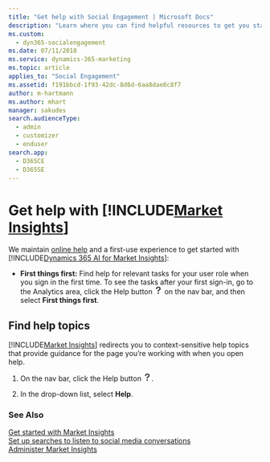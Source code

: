 ```yaml
---
title: "Get help with Social Engagement | Microsoft Docs"
description: "Learn where you can find helpful resources to get you started or troubleshoot an issue."
ms.custom: 
  - dyn365-socialengagement
ms.date: 07/11/2018
ms.service: dynamics-365-marketing
ms.topic: article
applies_to: "Social Engagement"
ms.assetid: f191bbcd-1f93-42dc-8d6d-6aa8dae8c8f7
author: m-hartmann
ms.author: mhart
manager: sakudes
search.audienceType: 
  - admin
  - customizer
  - enduser
search.app: 
  - D365CE
  - D365SE
---
```

# Get help with [!INCLUDE[Market Insights](../includes/pn-market-insights-short.md)]
We maintain [online help](index.md) and a first-use experience to get started with [!INCLUDE[Dynamics 365 AI for Market Insights](../includes/pn-market-insights-long.md)]:  
  
- **First things first:** Find help for relevant tasks for your user role when you sign in the first time. To see the tasks after your first sign-in, go to the Analytics area, click the Help button ![help button](media/help-icon.png "Help button") on the nav bar, and then select **First things first**.  
  
## Find help topics  
 [!INCLUDE[Market Insights](../includes/pn-market-insights-short.md)] redirects you to context-sensitive help topics that provide guidance for the page you’re working with when you open help.  
  
1.  On the nav bar, click the Help button ![help button](media/help-icon.png "Help button").  
  
2.  In the drop-down list, select **Help**.  
  
### See Also  
 [Get started with Market Insights](get-started.md)   
 [Set up searches to listen to social media conversations](set-up-searches.md)   
 [Administer Market Insights](settings-administration.md)
 
